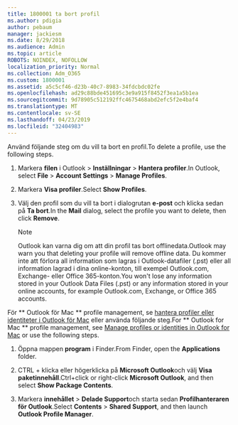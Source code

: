 ```yaml
---
title: 1800001 ta bort profil
ms.author: pdigia
author: pebaum
manager: jackiesm
ms.date: 8/29/2018
ms.audience: Admin
ms.topic: article
ROBOTS: NOINDEX, NOFOLLOW
localization_priority: Normal
ms.collection: Adm_O365
ms.custom: 1800001
ms.assetid: a5c5cf46-d23b-40c7-8983-34fdcbdc02fe
ms.openlocfilehash: ad29c88bde451695c3e9a915f8452f3ea1a5b1ea
ms.sourcegitcommit: 9d78905c512192ffc4675468abd2efc5f2e4baf4
ms.translationtype: MT
ms.contentlocale: sv-SE
ms.lasthandoff: 04/23/2019
ms.locfileid: "32404983"
---
```

<span data-ttu-id="b4c43-102">Använd följande steg om du vill ta bort en profil.</span><span class="sxs-lookup"><span data-stu-id="b4c43-102">To delete a profile, use the following steps.</span></span>
  
1. <span data-ttu-id="b4c43-103">Markera **filen** i Outlook \> **Inställningar** \> **Hantera profiler**.</span><span class="sxs-lookup"><span data-stu-id="b4c43-103">In Outlook, select **File** \> **Account Settings** \> **Manage Profiles**.</span></span>
    
2. <span data-ttu-id="b4c43-104">Markera **Visa profiler**.</span><span class="sxs-lookup"><span data-stu-id="b4c43-104">Select **Show Profiles**.</span></span>
    
3. <span data-ttu-id="b4c43-105">Välj den profil som du vill ta bort i dialogrutan **e-post** och klicka sedan på **Ta bort**.</span><span class="sxs-lookup"><span data-stu-id="b4c43-105">In the **Mail** dialog, select the profile you want to delete, then click **Remove**.</span></span>
    
    > [!NOTE]
    > <span data-ttu-id="b4c43-106">Outlook kan varna dig om att din profil tas bort offlinedata.</span><span class="sxs-lookup"><span data-stu-id="b4c43-106">Outlook may warn you that deleting your profile will remove offline data.</span></span> <span data-ttu-id="b4c43-107">Du kommer inte att förlora all information som lagras i Outlook-datafiler (.pst) eller all information lagrad i dina online-konton, till exempel Outlook.com, Exchange- eller Office 365-konton.</span><span class="sxs-lookup"><span data-stu-id="b4c43-107">You won't lose any information stored in your Outlook Data Files (.pst) or any information stored in your online accounts, for example Outlook.com, Exchange, or Office 365 accounts.</span></span> 
  
<span data-ttu-id="b4c43-108">För \*\* Outlook för Mac \*\* profile management, se [hantera profiler eller identiteter i Outlook för Mac](https://support.office.com/article/fed2a955-74df-4a24-bef6-78a426958c4c.aspx) eller använda följande steg.</span><span class="sxs-lookup"><span data-stu-id="b4c43-108">For \*\* Outlook for Mac \*\* profile management, see [Manage profiles or identities in Outlook for Mac](https://support.office.com/article/fed2a955-74df-4a24-bef6-78a426958c4c.aspx) or use the following steps.</span></span> 
  
1. <span data-ttu-id="b4c43-109">Öppna mappen **program** i Finder.</span><span class="sxs-lookup"><span data-stu-id="b4c43-109">From Finder, open the **Applications** folder.</span></span> 
    
2. <span data-ttu-id="b4c43-110">CTRL + klicka eller högerklicka på **Microsoft Outlook**och välj **Visa paketinnehåll**.</span><span class="sxs-lookup"><span data-stu-id="b4c43-110">Ctrl+click or right-click **Microsoft Outlook**, and then select **Show Package Contents**.</span></span>
    
3. <span data-ttu-id="b4c43-111">Markera **innehållet** \> **Delade Support**och starta sedan **Profilhanteraren för Outlook**.</span><span class="sxs-lookup"><span data-stu-id="b4c43-111">Select **Contents** \> **Shared Support**, and then launch **Outlook Profile Manager**.</span></span>
    


